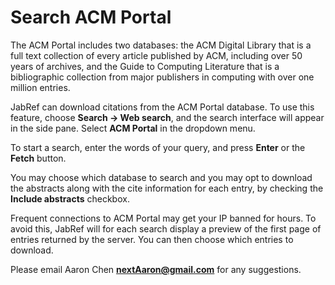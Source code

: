 # Search ACM Portal

The ACM Portal includes two databases: the ACM Digital Library that is a full text collection of every article published by ACM, including over 50 years of archives, and the Guide to Computing Literature that is a bibliographic collection from major publishers in computing with over one million entries.

JabRef can download citations from the ACM Portal database. To use this feature, choose **Search -&gt; Web search**, and the search interface will appear in the side pane. Select **ACM Portal** in the dropdown menu.

To start a search, enter the words of your query, and press **Enter** or the **Fetch** button.

You may choose which database to search and you may opt to download the abstracts along with the cite information for each entry, by checking the **Include abstracts** checkbox.

Frequent connections to ACM Portal may get your IP banned for hours. To avoid this, JabRef will for each search display a preview of the first page of entries returned by the server. You can then choose which entries to download.

Please email Aaron Chen **nextAaron@gmail.com** for any suggestions.
